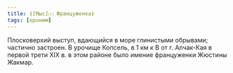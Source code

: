 ```yaml
---
title: ⦗[Мыс]⒯ Француженка⦘
tags: [ороним]
---
```


Плосковерхий выступ, вдающийся в море глинистыми обрывами; частично застроен. В
урочище Копсель, в 1 км к В от г. Алчак-Кая в первой трети XIX в. в этом районе
было имение француженки Жюстины Жакмар.
